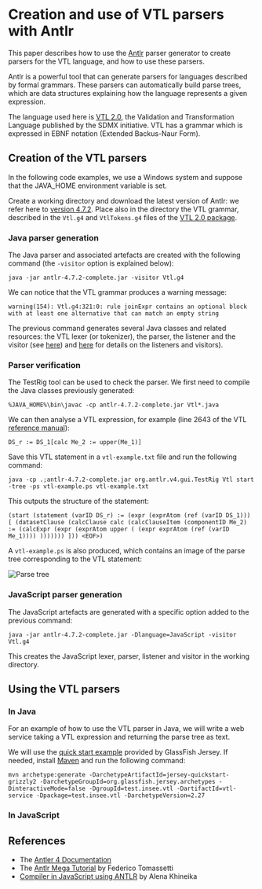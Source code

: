 # Creation and use of VTL parsers with Antlr

This paper describes how to use the [Antlr](https://www.antlr.org) parser generator to create parsers for the VTL language, and how to use these parsers.

Antlr is a powerful tool that can generate parsers for languages described by formal grammars. These parsers can automatically build parse trees, which are data structures explaining how the language represents a given expression.

The language used here is [VTL 2.0](https://sdmx.org/?page_id=5096), the Validation and Transformation Language published by the SDMX initiative. VTL has a grammar which is expressed in EBNF notation (Extended Backus-Naur Form).

## Creation of the VTL parsers

In the following code examples, we use a Windows system and suppose that the JAVA_HOME environment variable is set.

Create a working directory and download the latest version of Antlr: we refer here to [version 4.7.2](https://www.antlr.org/download/antlr-4.7.2-complete.jar). Place also in the directory the VTL grammar, described in the `Vtl.g4` and `VtlTokens.g4` files of the [VTL 2.0 package](https://sdmx.org/wp-content/uploads/VTL-2.0-package-2018.07.12.zip).

### Java parser generation

The Java parser and associated artefacts are created with the following command (the `-visitor` option is explained below):

```
java -jar antlr-4.7.2-complete.jar -visitor Vtl.g4
```

We can notice that the VTL grammar produces a warning message:

```
warning(154): Vtl.g4:321:0: rule joinExpr contains an optional block with at least one alternative that can match an empty string
```

The previous command generates several Java classes and related resources: the VTL lexer (or tokenizer), the parser, the listener and the visitor (see [here](https://github.com/antlr/antlr4/blob/master/doc/listeners.md)) and [here](https://saumitra.me/blog/antlr4-visitor-vs-listener-pattern/) for details on the listeners and visitors).

### Parser verification

The TestRig tool can be used to check the parser. We first need to compile the Java classes previously generated:

```
%JAVA_HOME%\bin\javac -cp antlr-4.7.2-complete.jar Vtl*.java
```

We can then analyse a VTL expression, for example (line 2643 of the VTL [reference manual](https://sdmx.org/wp-content/uploads/VTL-2.0-Reference-Manual-20180712-final.pdf)):

```
DS_r := DS_1[calc Me_2 := upper(Me_1)]
```

Save this VTL statement in a `vtl-example.txt` file and run the following command:

```
java -cp .;antlr-4.7.2-complete.jar org.antlr.v4.gui.TestRig Vtl start -tree -ps vtl-example.ps vtl-example.txt
```

This outputs the structure of the statement:

```
(start (statement (varID DS_r) := (expr (exprAtom (ref (varID DS_1))) [ (datasetClause (calcClause calc (calcClauseItem (componentID Me_2) := (calcExpr (expr (exprAtom upper ( (expr exprAtom (ref (varID Me_1)))) ))))))) ])) <EOF>)
```

A `vtl-example.ps` is also produced, which contains an image of the parse tree corresponding to the VTL statement:

![Parse tree](/img/vtl-example.png "Parse tree")

### JavaScript parser generation

The JavaScript artefacts are generated with a specific option added to the previous command:

```
java -jar antlr-4.7.2-complete.jar -Dlanguage=JavaScript -visitor Vtl.g4
```

This creates the JavaScript lexer, parser, listener and visitor in the working directory.

## Using the VTL parsers

### In Java

For an example of how to use the VTL parser in Java, we will write a web service taking a VTL expression and returning the parse tree as text.

We will use the [quick start example](https://jersey.github.io/documentation/latest/getting-started.html) provided by GlassFish Jersey. If needed, install [Maven](https://maven.apache.org/) and run the following command:

```
mvn archetype:generate -DarchetypeArtifactId=jersey-quickstart-grizzly2 -DarchetypeGroupId=org.glassfish.jersey.archetypes -DinteractiveMode=false -DgroupId=test.insee.vtl -DartifactId=vtl-service -Dpackage=test.insee.vtl -DarchetypeVersion=2.27
```

### In JavaScript

## References

  * The [Antler 4 Documentation](https://github.com/antlr/antlr4/blob/master/doc/index.md)
  * The [Antlr Mega Tutorial](https://tomassetti.me/antlr-mega-tutorial/) by Federico Tomassetti
  * [Compiler in JavaScript using ANTLR](https://medium.com/dailyjs/compiler-in-javascript-using-antlr-9ec53fd2780f) by Alena Khineika
  
